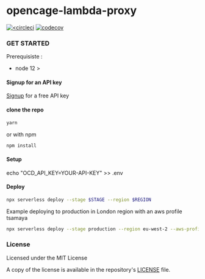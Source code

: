 # opencage-lambda-proxy

[![<circleci](https://circleci.com/gh/tsamaya/opencage-lambda-proxy.svg?style=svg)](https://app.circleci.com/pipelines/github/tsamaya/opencage-lambda-proxy)
[![codecov](https://codecov.io/gh/tsamaya/opencage-lambda-proxy/branch/main/graph/badge.svg?token=ZL3PAW0Q3R)](https://codecov.io/gh/tsamaya/opencage-lambda-proxy)

### GET STARTED

Prerequisiste :

- node 12 >

#### Signup for an API key

[Signup](https://opencagedata.com/users/sign_up) for a free API key

#### clone the repo

```bash
yarn
```

or with npm

```bash
npm install
```

#### Setup

echo "OCD_API_KEY=YOUR-API-KEY" >> .env

#### Deploy

```bash
npx serverless deploy --stage $STAGE --region $REGION
```

Example deploying to production in London region with an aws profile tsamaya

```bash
npx serverless deploy --stage production --region eu-west-2 --aws-profile tsamaya
```

### License

Licensed under the MIT License

A copy of the license is available in the repository's [LICENSE](LICENSE) file.
